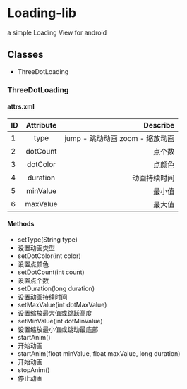 # Loading-lib
a simple Loading View for android

## Classes
* ThreeDotLoading

### ThreeDotLoading

#### attrs.xml
| ID  |Attribute|Describe|
| --- |:-------:|-------:|
|  1  | type    | jump - 跳动动画  zoom - 缩放动画|
|  2  | dotCount| 点个数 |
|  3  | dotColor| 点颜色 |
|  4  | duration|动画持续时间|
|  5  | minValue| 最小值 |
|  6  | maxValue| 最大值 |


#### Methods
* setType(String type)
 * 设置动画类型
* setDotColor(int color)
 * 设置点颜色
* setDotCount(int count)
 * 设置点个数
* setDuration(long duration)
 * 设置动画持续时间
* setMaxValue(int dotMaxValue)
 * 设置缩放最大值或跳跃高度
* setMinValue(int dotMinValue)
 * 设置缩放最小值或跳动最底部
* startAnim()
 * 开始动画
* startAnim(float minValue, float maxValue, long duration)
 * 开始动画
* stopAnim()
 * 停止动画




